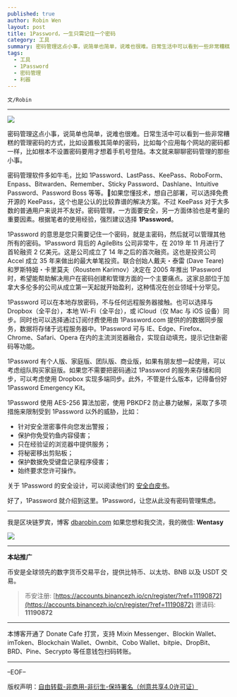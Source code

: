 ```yaml
---
published: true
author: Robin Wen
layout: post
title: 1Password，一生只需记住一个密码
category: 工具
summary: 密码管理这点小事，说简单也简单，说难也很难。日常生活中可以看到一些非常糟糕的管理密码的方式，比如设置极其简单的密码，比如每个应用每个网站的密码都一样，比如根本不设置密码要用才想着手机号登陆。本文就来聊聊密码管理的那些小事。1Password 使用 AES-256 算法加密，使用 PBKDF2 防止暴力破解，采取了多项措施来限制受到 1Password 以外的威胁。好了，1Password 就介绍到这里。1Password，让您从此没有密码管理焦虑。
tags:
  - 工具
  - 1Password
  - 密码管理
  - 利器
---
```


`文/Robin`

***

![](https://cdn.dbarobin.com/5q3ymes.png)

密码管理这点小事，说简单也简单，说难也很难。日常生活中可以看到一些非常糟糕的管理密码的方式，比如设置极其简单的密码，比如每个应用每个网站的密码都一样，比如根本不设置密码要用才想着手机号登陆。本文就来聊聊密码管理的那些小事。

密码管理软件多如牛毛，比如 1Password、LastPass、KeePass、RoboForm、Enpass、Bitwarden、Remember、Sticky Password、Dashlane、Intuitive Password、Password Boss 等等。如果您懂技术，想自己部署，可以选择免费开源的 KeePass，这个也是公认的比较靠谱的解决方案。不过 KeePass 对于大多数的普通用户来说并不友好。密码管理，一方面要安全，另一方面体验也是考量的重要因素。根据笔者的使用经验，强烈建议选择 **1Password**。

1Password 的意思是您只需要记住一个密码，就是主密码，然后就可以管理其他所有的密码。1Password 背后的 AgileBits 公司非常牛，在 2019 年 11 月进行了首轮融资 2 亿美元。这是公司成立了 14 年之后的首次融资。这也是投资公司 Accel 成立 35 年来做出的最大单笔投资。联合创始人戴夫・泰雷 (Dave Teare) 和罗斯特姆・卡里莫夫（Roustem Karimov）决定在 2005 年推出 1Password 时，希望能帮助解决用户在密码创建和管理方面的一个主要痛点。这家总部位于加拿大多伦多的公司从成立第一天起就开始盈利，这种情况在创业领域十分罕见。

1Password 可以在本地存放密码，不与任何远程服务器接触。也可以选择与 Dropbox（全平台），本地 Wi-Fi（全平台），或 iCloud（仅 Mac 与 iOS 设备）同步。同时也可以选择通过订阅付费使用由 1Password.com 提供的的数据同步服务，数据将存储于远程服务器中。1Password 可与 IE、Edge、Firefox、Chrome、Safari、Opera 在内的主流浏览器融合，实现自动填充，提示记住新密码等功能。

1Password 有个人版、家庭版、团队版、商业版，如果有朋友想一起使用，可以考虑组队购买家庭版。如果您不需要把密码通过 1Password 的服务来存储和同步，可以考虑使用 Dropbox 实现多端同步。此外，不管是什么版本，记得备份好 1Password Emergency Kit。

1Password 使用 AES-256 算法加密，使用 PBKDF2 防止暴力破解，采取了多项措施来限制受到 1Password 以外的威胁，比如：

* 针对安全泄密事件向您发出警报；
* 保护你免受钓鱼内容侵害；
* 只在经验证的浏览器中提供服务；
* 将秘密移出剪贴板；
* 保护数据免受键盘记录程序侵害；
* 始终要求您许可操作。

关于 1Password 的安全设计，可以阅读他们的 [安全白皮书](https://1password.com/files/1Password-White-Paper.pdf)。

好了，1Password 就介绍到这里。1Password，让您从此没有密码管理焦虑。

***

我是区块链罗宾，博客 [dbarobin.com](https://dbarobin.com/)
如果您想和我交流，我的微信: **Wentasy**

![](https://cdn.dbarobin.com/v4yywe2.png)

***

**本站推广**

币安是全球领先的数字货币交易平台，提供比特币、以太坊、BNB 以及 USDT 交易。

> 币安注册: [https://accounts.binancezh.io/cn/register/?ref=11190872](https://accounts.binancezh.io/cn/register/?ref=11190872)
> 邀请码: **11190872**

***

本博客开通了 Donate Cafe 打赏，支持 Mixin Messenger、Blockin Wallet、imToken、Blockchain Wallet、Ownbit、Cobo Wallet、bitpie、DropBit、BRD、Pine、Secrypto 等任意钱包扫码转账。

<center>
    <div class="--donate-button"
         data-button-id="f8b9df0d-af9a-460d-8258-d3f435445075"
    ></div>
</center>

***

–EOF–

版权声明：[自由转载-非商用-非衍生-保持署名（创意共享4.0许可证）](http://creativecommons.org/licenses/by-nc-nd/4.0/deed.zh)